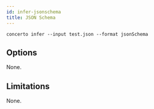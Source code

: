 ```yaml
---
id: infer-jsonschema
title: JSON Schema
---
```


```base
concerto infer --input test.json --format jsonSchema
```

## Options

None.

## Limitations

None.